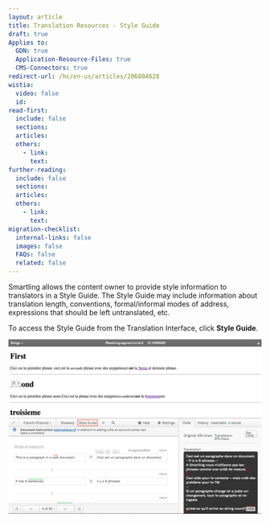 ```yaml
---
layout: article
title: Translation Resources - Style Guide
draft: true
Applies to:
  GDN: true
  Application-Resource-Files: true
  CMS-Connectors: true
redirect-url: /hc/en-us/articles/206804628
wistia:
  video: false
  id:
read-first:
  include: false
  sections:
  articles:
  others:
    - link:
      text:
further-reading:
  include: false
  sections:
  articles:
  others:
    - link:
      text:
migration-checklist:
  internal-links: false
  images: false
  FAQs: false
  related: false
---
```



Smartling allows the content owner to provide style information to translators in a Style Guide. The Style Guide may include information about translation length, conventions, formal/informal modes of address, expressions that should be left untranslated, etc.

To access the Style Guide from the Translation Interface, click **Style Guide**.

![](/uploads/versions/smartling___translations_management---x----1046-720x---.png)